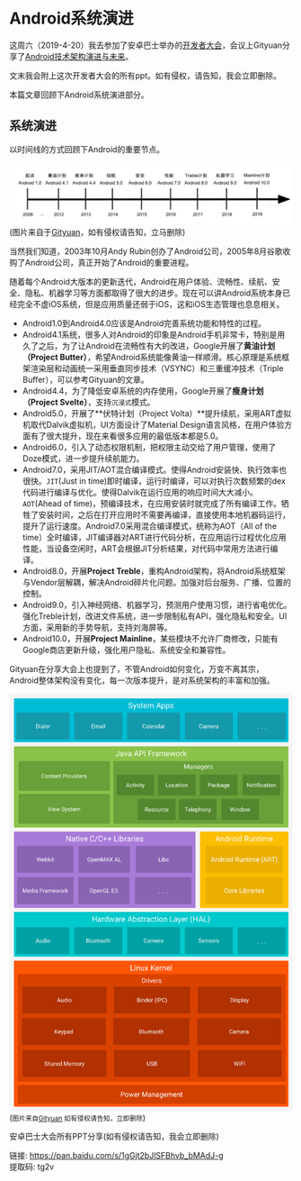 # Android系统演进

这周六（2019-4-20）我去参加了安卓巴士举办的[开发者大会](http://web.mob.com/site/h5/h5420/#/schedule)，会议上Gityuan分享了[Android技术架构演进与未来](http://gityuan.com/2019/03/20/android_future/)。

文末我会附上这次开发者大会的所有ppt。如有侵权，请告知，我会立即删除。

本篇文章回顾下Android系统演进部分。

## 系统演进
以时间线的方式回顾下Android的重要节点。

![android-evolution](img/android_os_evolution.jpg)
(<smal>图片来自于[Gityuan](http://gityuan.com/images/android-future/android_os_evolution.jpg)，如有侵权请告知，立马删除</smal>)

当然我们知道，2003年10月Andy Rubin创办了Android公司，2005年8月谷歌收购了Android公司，真正开始了Android的重要进程。

随着每个Android大版本的更新迭代，Android在用户体验、流畅性、续航、安全、隐私、机器学习等方面都取得了很大的进步。现在可以讲Android系统本身已经完全不虚iOS系统，但是应用质量还弱于iOS，这和iOS生态管理也息息相关。

- Android1.0到Android4.0应该是Android完善系统功能和特性的过程。
- Android4.1系统，很多人对Android的印象是Android手机非常卡，特别是用久了之后，为了让Android在流畅性有大的改进，Google开展了**黄油计划（Project Butter）**，希望Android系统能像黄油一样顺滑。核心原理是系统框架渲染层和动画统一采用垂直同步技术（VSYNC）和三重缓冲技术（Triple Buffer），可以参考Gityuan的文章。
- Android4.4，为了降低安卓系统的内存使用，Google开展了**瘦身计划（Project Svelte）**，支持`沉浸式`模式。
- Android5.0，开展了**伏特计划（Project Volta）**提升续航，采用ART虚拟机取代Dalvik虚拟机，UI方面设计了Material Design语言风格，在用户体验方面有了很大提升，现在来看很多应用的最低版本都是5.0。
- Android6.0，引入了动态权限机制，把权限主动交给了用户管理，使用了Doze模式，进一步提升续航能力。
- Android7.0，采用JIT/AOT混合编译模式。使得Android安装快、执行效率也很快。`JIT`(Just in time)即时编译，运行时编译，可以对执行次数频繁的dex代码进行编译与优化。使得Dalvik在运行应用的响应时间大大减小。`AOT`(Ahead of time)，预编译技术，在应用安装时就完成了所有编译工作。牺牲了安装时间，之后在打开应用时不需要再编译，直接使用本地机器码运行，提升了运行速度。Android7.0采用混合编译模式，统称为AOT（All of the time）全时编译，JIT编译器对ART进行代码分析，在应用运行过程优化应用性能，当设备空闲时，ART会根据JIT分析结果，对代码中常用方法进行编译。
- Android8.0，开展**Project Treble**，重构Android架构，将Android系统框架与Vendor层解耦，解决Android碎片化问题。加强对后台服务、广播、位置的控制。
- Android9.0，引入神经网络、机器学习，预测用户使用习惯，进行省电优化。强化Treble计划，改进文件系统，进一步限制私有API，强化隐私和安全。UI方面，采用新的手势导航，支持刘海屏等。
- Android10.0，开展**Project Mainline**，某些模块不允许厂商修改，只能有Google商店更新升级，强化用户隐私、系统安全和兼容性。

Gityuan在分享大会上也提到了，不管Android如何变化，万变不离其宗，Android整体架构没有变化，每一次版本提升，是对系统架构的丰富和加强。

![android-arch](img/android-arch.png)
(<small>图片来自[Gityuan](http://gityuan.com/images/android-future/android-arch.png) 如有侵权请告知，立即删除</small>)

安卓巴士大会所有PPT分享(如有侵权请告知，我会立即删除)

链接: https://pan.baidu.com/s/1gGjt2bJlSFBhvb_bMAdJ-g   
提取码: tg2v


